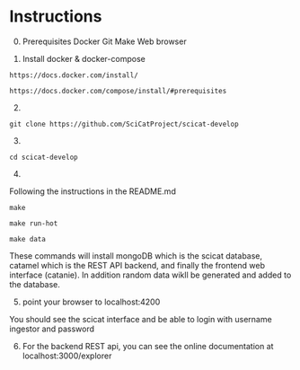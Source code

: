 # Instructions 

0. Prerequisites
Docker
Git
Make
Web browser

1. Install docker & docker-compose 

```
https://docs.docker.com/install/
```
```
https://docs.docker.com/compose/install/#prerequisites
```
2. 
```
git clone https://github.com/SciCatProject/scicat-develop
```

3. 
```
cd scicat-develop
```


4.
Following the instructions in the README.md

```
make

```


```
make run-hot
```


```
make data
```


These commands will install mongoDB which is the scicat database, catamel which is the REST API backend, and finally the frontend web interface (catanie).
In addition random data wikll be generated and added to the database.

5. point your browser to localhost:4200

You should see the scicat interface and be able to login with username ingestor and password 



6. For the backend REST api, you can see the online documentation at localhost:3000/explorer






